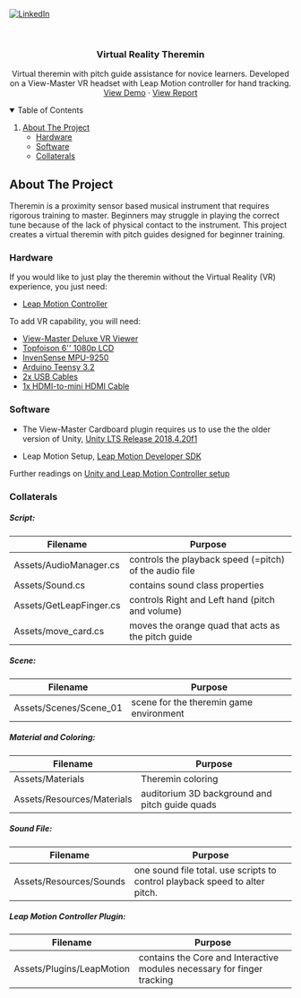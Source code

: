 [![LinkedIn][linkedin-shield]][linkedin-url]

<!-- PROJECT LOGO -->
<br />
<p align="center">
  <a href="https://github.com/estellekao/virtual_reality_theremin">
  </a>

  <h3 align="center">Virtual Reality Theremin</h3>

  <p align="center">
    Virtual theremin with pitch guide assistance for novice learners. Developed on a View-Master VR headset with Leap Motion controller for hand tracking.
    <br />
    <a href="https://github.com/estellekao/virtual_reality_theremin/Project_Demo.mp4">View Demo</a>
    ·
    <a href="https://github.com/estellekao/virtual_reality_theremin/Project_Final_Report.pdf">View Report</a>
  </p>
</p>

<!-- TABLE OF CONTENTS -->
<details open="open">
  <summary>Table of Contents</summary>
  <ol>
    <li>
      <a href="#about-the-project">About The Project</a>
      <ul>
        <li><a href="#hardware">Hardware</a></li>
        <li><a href="#software">Software</a></li>
        <li><a href="#collaterals">Collaterals</a></li>
      </ul>
    </li>
  </ol>
</details>



<!-- ABOUT THE PROJECT -->
## About The Project
Theremin is a proximity sensor based musical instrument
that requires rigorous training to master. Beginners
may struggle in playing the correct tune because of the lack of
physical contact to the instrument. This project creates a virtual theremin with pitch guides designed for beginner training.

### Hardware

If you would like to just play the theremin without the Virtual Reality (VR) experience, you just need:
* [Leap Motion Controller](https://www.ultraleap.com/product/leap-motion-controller/#pricingandlicensing)

To add VR capability, you will need:
* [View-Master Deluxe VR Viewer](https://www.walmart.com/ip/View-Master-Deluxe-Vr-Viewer/54297042)
* [Topfoison 6'' 1080p LCD](https://www.topfoison.com/1080p%20hdmi-mipi%20display.html)
* [InvenSense MPU-9250](https://www.amazon.com/s?k=mpu-9250&ref=nb_sb_noss_1)
* [Arduino Teensy 3.2](https://www.pjrc.com/teensy/teensy31.html)
* [2x USB Cables](https://www.amazon.com/s?k=usb+cable&ref=nb_sb_noss)
* [1x HDMI-to-mini HDMI Cable](https://www.amazon.com/s?k=hdmi+to+mini+hdm)

### Software

* The View-Master Cardboard plugin requires us to use the the older version of Unity, [Unity LTS Release 2018.4.20f1](https://unity3d.com/unity/qa/lts-releases?version=2018.4&page=2)

* Leap Motion Setup, [Leap Motion Developer SDK](https://developer.leapmotion.com/#101)

Further readings on [Unity and Leap Motion Controller setup](https://libguides.gatech.edu/c.php?g=731374&p=6240622)

### Collaterals

##### Script:
| Filename      | Purpose |
| ----------- | ----------- |
| Assets/AudioManager.cs | controls the playback speed (=pitch) of the audio file|
| Assets/Sound.cs   | contains sound class properties|
| Assets/GetLeapFinger.cs | controls Right and Left hand (pitch and volume)|
| Assets/move_card.cs | moves the orange quad that acts as the pitch guide|

##### Scene:
| Filename      | Purpose |
| ----------- | ----------- |
| Assets/Scenes/Scene_01 | scene for the theremin game environment |

##### Material and Coloring:
| Filename      | Purpose |
| ----------- | ----------- |
| Assets/Materials | Theremin coloring |
| Assets/Resources/Materials | auditorium 3D background and pitch guide quads |

##### Sound File:
| Filename      | Purpose |
| ----------- | ----------- |
| Assets/Resources/Sounds | one sound file total. use scripts to control playback speed to alter pitch. |

##### Leap Motion Controller Plugin:
| Filename      | Purpose |
| ----------- | ----------- |
| Assets/Plugins/LeapMotion | contains the Core and Interactive modules necessary for finger tracking |



<!-- MARKDOWN LINKS & IMAGES -->
<!-- https://www.markdownguide.org/basic-syntax/#reference-style-links -->
[contributors-shield]: https://img.shields.io/github/contributors/othneildrew/Best-README-Template.svg?style=for-the-badge
[contributors-url]: https://github.com/estellekao/
[linkedin-shield]: https://img.shields.io/badge/-LinkedIn-black.svg?style=for-the-badge&logo=linkedin&colorB=555
[linkedin-url]: https://www.linkedin.com/in/estellekao
